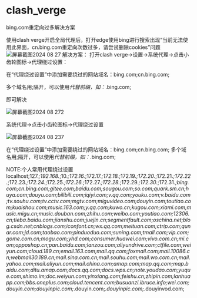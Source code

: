 # clash_verge
bing.com重定向过多解决方案

使用clash verge开启全局代理后，打开edge使用bing进行搜索出现“当前无法使用此界面，cn.bing.com重定向次数过多，请尝试删除cookies”问题
![屏幕截图2024 08 27](https://github.com/user-attachments/assets/42dc26e1-a33f-4b29-b274-2538a739b93b)
解决方案：
打开clash verge→设置→系统代理→点击小齿轮图标→代理绕过设置：

在“代理绕过设置”中添加需要绕过的网站域名：bing.com;cn.bing.com;

多个域名用;隔开，可以使用*代替前缀，如：*.bing.com;

即可解决

![屏幕截图2024 08 272](https://github.com/user-attachments/assets/1931479c-9bbe-4908-b1dc-6a4073fdf7fb)

系统代理→点击小齿轮图标→代理绕过设置

![屏幕截图2024 08 237](https://github.com/user-attachments/assets/97fa40de-acc4-4379-940c-174216d1c3e8)

在“代理绕过设置”中添加需要绕过的网站域名：bing.com;cn.bing.com;
多个域名用;隔开，可以使用*代替前缀，如：*.bing.com;

NOTE:个人常用代理绕过设置
localhost;127.*;192.168.*;10.*;172.16.*;172.17.*;172.18.*;172.19.*;172.20.*;172.21.*;172.22.*;172.23.*;172.24.*;172.25.*;172.26.*;172.27.*;172.28.*;172.29.*;172.30.*;172.31.*;bing.com;cn.bing.com;gitee.com;baidu.com;sougou.com;so.com;quark.sm.cn;huya.com;douyu.com;bilibili.com;iqiyi.com;v.qq.com;youku.com;v.baidu.com;tv.souhu.com;tv.cctv.com;mgtv.com;miguvideo.com;douyin.com;toutiao.com;kuaishou.com;music.163.com;y.qq.com;kuwo.cn;kugou.com;xiami.com;music.migu.cn;music.douban.com;zhihu.com;weibo.com;youtiao.com;12306.cn;tieba.baidu.com;jianshu.com;juejin.cn;segmentfault.com;oschina.net;blog.csdn.net;cnblogs.com;iconfont.cn;wx.qq.com;meituan.com;ctrip.com;qunar.com;jd.com;taobao.com;pinduoduo.com;suning.com;tmall.com;vip.com;gome.com.cn;mogu.com;yhd.com;consumer.huawei.com;vivo.com.cn;mi.com;opposhop.cn;pan.baidu.com;lanzou.com;aliyundrive.com;ctfile.com;weiyun.com;cloud.189.cn;email.163.com;mail.qq.com;foxmail.com;mail.10086.cn;webmail30.189.cn;mail.sina.com.cn;mail.souhu.com;mail.wo.com.cn;mail.yahoo.com;mail.aliyun.com;mail.china.com;amap.com;map.qq.com;map.baidu.com;ditu.amap.com;docs.qq.com;docs.wps.cn;note.youdao.com;yuque.com;shimo.im;doc.weiyun.com;yinxiang.com;feishu.cn;zhipin.com;lanhuapp.com;bbs.oneplus.com;cloud.tencent.com;busuanzi.ibruce.info;wei.com;douyin.com;douyinpic.com;*.douyin.com;*.douyinpic.com;*.douyinvod.com;
